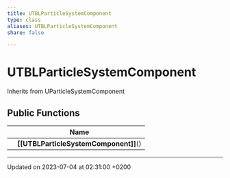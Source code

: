 ```yaml
---
title: UTBLParticleSystemComponent
type: class
aliases: UTBLParticleSystemComponent
share: false

---
```


# UTBLParticleSystemComponent





Inherits from UParticleSystemComponent

## Public Functions

|                | Name           |
| -------------- | -------------- |
| | **[[UTBLParticleSystemComponent]]**() |

-------------------------------

Updated on 2023-07-04 at 02:31:00 +0200